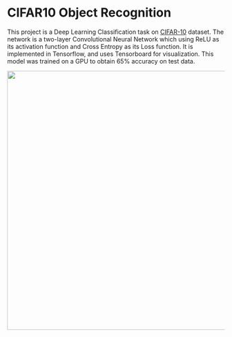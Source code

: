 # CIFAR10 Object Recognition
This project is a Deep Learning Classification task on [CIFAR-10](http://www.cs.toronto.edu/~kriz/cifar.html) dataset. 
The network is a two-layer Convolutional Neural Network which using ReLU as its activation function and Cross Entropy as its Loss function. It is implemented in Tensorflow, and uses Tensorboard for visualization.
This model was trained on a GPU to obtain 65% accuracy on test data.

<p align="center"><img src="https://user-images.githubusercontent.com/19167068/32615309-b630deca-c584-11e7-9416-95213f48adbe.png" width="600">
